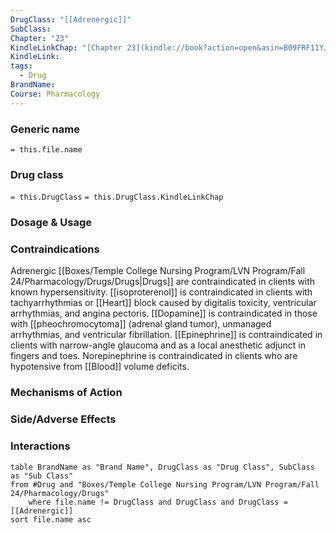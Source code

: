 ```yaml
---
DrugClass: "[[Adrenergic]]"
SubClass: 
Chapter: "23"
KindleLinkChap: "[Chapter 23](kindle://book?action=open&asin=B09FRF11YJ&location=12272)"
KindleLink: 
tags:
  - Drug
BrandName: 
Course: Pharmacology
---
```


### Generic name
`= this.file.name`
### Drug class 
`= this.DrugClass`
	`= this.DrugClass.KindleLinkChap`
	
### Dosage & Usage

### Contraindications
Adrenergic [[Boxes/Temple College Nursing Program/LVN Program/Fall 24/Pharmacology/Drugs/Drugs|Drugs]] are contraindicated in clients with known hypersensitivity. [[isoproterenol]] is contraindicated in clients with tachyarrhythmias or [[Heart]] block caused by digitalis toxicity, ventricular arrhythmias, and angina pectoris. [[Dopamine]] is contraindicated in those with [[pheochromocytoma]] (adrenal gland tumor), unmanaged arrhythmias, and ventricular fibrillation. [[Epinephrine]] is contraindicated in clients with narrow-angle glaucoma and as a local anesthetic adjunct in fingers and toes. Norepinephrine is contraindicated in clients who are hypotensive from [[Blood]] volume deficits.


### Mechanisms of Action

### Side/Adverse Effects

### Interactions

```dataview
table BrandName as "Brand Name", DrugClass as "Drug Class", SubClass as "Sub Class"
from #Drug and "Boxes/Temple College Nursing Program/LVN Program/Fall 24/Pharmacology/Drugs" 
	where file.name != DrugClass and DrugClass and DrugClass = [[Adrenergic]]
sort file.name asc
```

